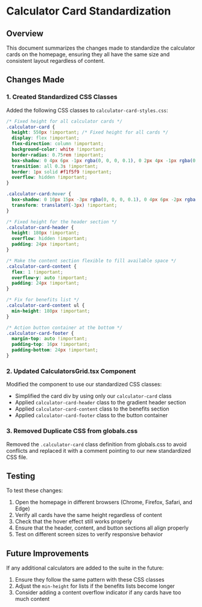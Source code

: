 # Calculator Card Standardization

## Overview

This document summarizes the changes made to standardize the calculator cards on the homepage, ensuring they all have the same size and consistent layout regardless of content.

## Changes Made

### 1. Created Standardized CSS Classes

Added the following CSS classes to `calculator-card-styles.css`:

```css
/* Fixed height for all calculator cards */
.calculator-card {
  height: 550px !important; /* Fixed height for all cards */
  display: flex !important;
  flex-direction: column !important;
  background-color: white !important;
  border-radius: 0.75rem !important;
  box-shadow: 0 4px 6px -1px rgba(0, 0, 0, 0.1), 0 2px 4px -1px rgba(0, 0, 0, 0.06) !important;
  transition: all 0.3s !important;
  border: 1px solid #f1f5f9 !important;
  overflow: hidden !important;
}

.calculator-card:hover {
  box-shadow: 0 10px 15px -3px rgba(0, 0, 0, 0.1), 0 4px 6px -2px rgba(0, 0, 0, 0.05) !important;
  transform: translateY(-3px) !important;
}

/* Fixed height for the header section */
.calculator-card-header {
  height: 180px !important;
  overflow: hidden !important;
  padding: 24px !important;
}

/* Make the content section flexible to fill available space */
.calculator-card-content {
  flex: 1 !important;
  overflow-y: auto !important;
  padding: 24px !important;
}

/* Fix for benefits list */
.calculator-card-content ul {
  min-height: 180px !important;
}

/* Action button container at the bottom */
.calculator-card-footer {
  margin-top: auto !important;
  padding-top: 16px !important;
  padding-bottom: 24px !important;
}
```

### 2. Updated CalculatorsGrid.tsx Component

Modified the component to use our standardized CSS classes:

- Simplified the card div by using only our `calculator-card` class
- Applied `calculator-card-header` class to the gradient header section
- Applied `calculator-card-content` class to the benefits section
- Applied `calculator-card-footer` class to the button container

### 3. Removed Duplicate CSS from globals.css

Removed the `.calculator-card` class definition from globals.css to avoid conflicts and replaced it with a comment pointing to our new standardized CSS file.

## Testing

To test these changes:

1. Open the homepage in different browsers (Chrome, Firefox, Safari, and Edge)
2. Verify all cards have the same height regardless of content
3. Check that the hover effect still works properly
4. Ensure that the header, content, and button sections all align properly
5. Test on different screen sizes to verify responsive behavior

## Future Improvements

If any additional calculators are added to the suite in the future:

1. Ensure they follow the same pattern with these CSS classes
2. Adjust the `min-height` for lists if the benefits lists become longer
3. Consider adding a content overflow indicator if any cards have too much content